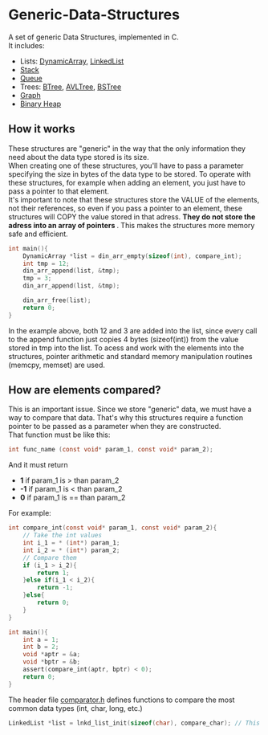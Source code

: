 # Generic-Data-Structures
A set of generic Data Structures, implemented in C. <br>
It includes:
* Lists: [DynamicArray](/src/DynamicArray), [LinkedList](/src/LinkedList)
* [Stack](src/Stack)
* [Queue](src/Queue)
* Trees: [BTree](/src/BTree), [AVLTree](/src/AVLTree), [BSTree](src/BSTree)
* [Graph](src/Graph)
* [Binary Heap](src/BinaryHeap)

## How it works
These structures are "generic" in the way that the only information they need about the data type stored is its size. <br>
When creating 
one of these structures, you'll have to pass a parameter specifying the size in bytes of the data type to be stored. To operate with these structures, for example when adding an element, you just have to pass a pointer to that element. <br>
It's important to note that these structures store the VALUE of the elements, not their references, so even if you pass a pointer to an element, these structures will COPY the value stored in that adress. <b> They do not store the adress into an array of pointers </b>. This makes the structures more memory safe and efficient.

```c
int main(){
    DynamicArray *list = din_arr_empty(sizeof(int), compare_int);
    int tmp = 12;
    din_arr_append(list, &tmp);
    tmp = 3;
    din_arr_append(list, &tmp);

    din_arr_free(list);
    return 0;
}
```

In the example above, both 12 and 3 are added into the list, since every call to the append function just copies 4 bytes (sizeof(int)) from the value stored in tmp into the list. To acess and work with the elements into the structures, pointer arithmetic and standard memory manipulation routines (memcpy, memset) are used.

## How are elements compared?
This is an important issue. Since we store "generic" data, we must have a way to compare that data.
That's why this structures require a function pointer to be passed as a parameter when they are constructed.<br>
That function must be like this:<br>
```c
int func_name (const void* param_1, const void* param_2);
```
And it must return <br>
* <b> 1</b> if param_1 is > than param_2
* <b>-1</b> if param_1 is < than param_2
* <b> 0</b> if param_1 is == than param_2
  
For example:<br>
```c
int compare_int(const void* param_1, const void* param_2){
    // Take the int values
    int i_1 = * (int*) param_1;
    int i_2 = * (int*) param_2;
    // Compare them
    if (i_1 > i_2){
        return 1;
    }else if(i_1 < i_2){
        return -1;
    }else{
        return 0;
    }
}

int main(){
    int a = 1;
    int b = 2;
    void *aptr = &a;
    void *bptr = &b;
    assert(compare_int(aptr, bptr) < 0);
    return 0;
}
```
The header file [comparator.h](src/Util/comparator.h) defines functions to compare the most common data types (int, char, long, etc.)

```c
LinkedList *list = lnkd_list_init(sizeof(char), compare_char); // This list stores chars
```
